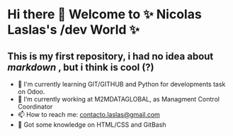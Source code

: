 # Hi there 👋 Welcome to ✨ Nicolas Laslas's /dev World ✨
## This is my first repository, i had no idea about *markdown* , but i think is cool (?)
 - 🌱 I'm currently learning GIT/GITHUB and Python for developments task on Odoo. 
 - 🔭 I’m currently working at M2MDATAGLOBAL, as Managment Control Coordinator
 - 📫 How to reach me: contacto.laslas@gmail.com
 - 💬 Got some knowledge on HTML/CSS and GitBash
<!--
**Nicolaslaslass/Nicolaslaslass** is a ✨ _special_ ✨ repository because its `README.md` (this file) appears on your GitHub profile.

Here are some ideas to get you started:


- 🌱 I’m currently learning ...
- 👯 I’m looking to collaborate on ...
- 🤔 I’m looking for help with ...
- 💬 Ask me about ...
- 📫 How to reach me: ...
- 😄 Pronouns: ...
- ⚡ Fun fact: ...
-->
